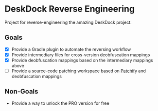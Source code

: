 # DeskDock Reverse Engineering

Project for reverse-engineering the amazing DeskDock project.

## Goals

- [X] Provide a Gradle plugin to automate the reversing workflow
- [X] Provide intermediary files for cross-version deobfuscation mappings
- [X] Provide deobfuscation mappings based on the intermediary mappings above
- [ ] Provide a source-code patching workspace based on [Patchify](https://github.com/NickAcPT/Patchify) and
  deobfuscation mappings

## Non-Goals

- Provide a way to unlock the PRO version for free 
